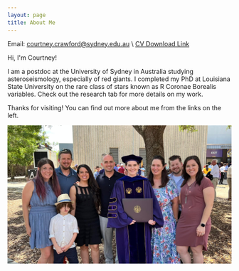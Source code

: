 ```yaml
---
layout: page
title: About Me
---
```


Email: courtney.crawford@sydney.edu.au \\
[CV Download Link](./pictures/Crawford_CV.pdf)

Hi, I'm Courtney!

I am a postdoc at the University of Sydney in Australia studying asteroseismology, especially of red giants. I completed my PhD at Louisiana State University on the rare class of stars known as R Coronae Borealis variables. Check out the research tab for more details on my work.

Thanks for visiting! You can find out more about me from the links on the left.

![A picture from my PhD Graduation, I'm the one in the fancy velvet robe](./pictures/graduation_fam.jpeg)





